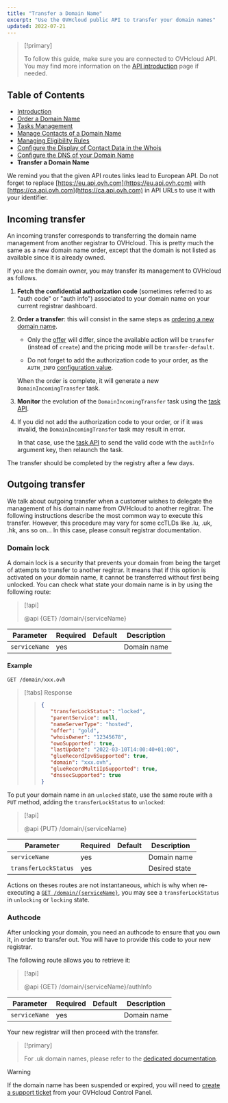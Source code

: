 ```yaml
---
title: "Transfer a Domain Name"
excerpt: "Use the OVHcloud public API to transfer your domain names"
updated: 2022-07-21
---
```


<!-- Reminder to put at the beginning of each page -->

> [!primary]
>
> To follow this guide, make sure you are connected to OVHcloud API. You may find more information on the [API introduction](/pages/web_cloud/domains/api_domain_intro) page if needed.

<!-- Begin TOC -->

## Table of Contents

- [Introduction](/pages/web_cloud/domains/api_domain_intro)
- [Order a Domain Name](/pages/web_cloud/domains/api_domain_order)
- [Tasks Management](/pages/web_cloud/domains/api_domain_tasks)
- [Manage Contacts of a Domain Name](/pages/web_cloud/domains/api_domain_contacts)
- [Managing Eligibility Rules](/pages/web_cloud/domains/api_domain_rules)
- [Configure the Display of Contact Data in the Whois](/pages/web_cloud/domains/api_domain_whois)
- [Configure the DNS of your Domain Name](/pages/web_cloud/domains/api_domain_dns)
- **Transfer a Domain Name**
<!-- End TOC -->

<!-- Reminder to put at the beginning of each CA/US/AU/ASIA/SG page (API CA) -->

We remind you that the given API routes links lead to European API.
Do not forget to replace [https://eu.api.ovh.com](https://eu.api.ovh.com) with [https://ca.api.ovh.com](https://ca.api.ovh.com) in API URLs to use it with your identifier.

## Incoming transfer

An incoming transfer corresponds to transferring the domain name management from another registrar to OVHcloud.
This is pretty much the same as a new domain name order, except that the domain is not listed as available since it is already owned.

If you are the domain owner, you may transfer its management to OVHcloud as follows.

1. **Fetch the confidential authorization code** (sometimes referred to as "auth code" or "auth info") associated to your domain name on your current registrar dashboard.

2. **Order a transfer**: this will consist in the same steps as [ordering a new domain name](/pages/web_cloud/domains/api_domain_order).

    - Only the [offer](/pages/web_cloud/domains/api_domain_order#fetch-available-offers) will differ, since the available action will be `transfer` (instead of `create`) and the pricing mode will be `transfer-default`.

    - Do not forget to add the authorization code to your order, as the `AUTH_INFO` [configuration value](/pages/web_cloud/domains/api_domain_order#add-configuration).

    When the order is complete, it will generate a new `DomainIncomingTransfer` task.

3. **Monitor** the evolution of the `DomainIncomingTransfer` task using the [task API](/pages/web_cloud/domains/api_domain_tasks#view-pending-tasks).

4. If you did not add the authorization code to your order, or if it was invalid, the `DomainIncomingTransfer` task may result in error.

    In that case, use the [task API](/pages/web_cloud/domains/api_domain_tasks#fix-and-relaunch-a-task-in-error) to send the valid code with the `authInfo` argument key, then relaunch the task.

The transfer should be completed by the registry after a few days.

## Outgoing transfer

We talk about outgoing transfer when a customer wishes to delegate the management of his domain name from OVHcloud to another regitrar. The following instructions describe the most common way to execute this transfer. However, this procedure may vary for some ccTLDs like .lu, .uk, .hk, ans so on...
In this case, please consult registrar documentation.

### Domain lock

A domain lock is a security that prevents your domain from being the target of attempts to transfer to another regitrar.
It means that if this option is activated on your domain name, it cannot be transferred without first being unlocked.
You can check what state your domain name is in by using the following route:

> [!api]
>
> @api {GET} /domain/{serviceName}

| Parameter     | Required | Default | Description |
| ------------- | -------- | ------- | ----------- |
| `serviceName` | yes      |         | Domain name |

#### Example

```text
GET /domain/xxx.ovh
```

<!-- prettier-ignore -->
> [!tabs]
> Response
>> ```json
>> {
>>    "transferLockStatus": "locked",
>>    "parentService": null,
>>    "nameServerType": "hosted",
>>    "offer": "gold",
>>    "whoisOwner": "12345678",
>>    "owoSupported": true,
>>    "lastUpdate": "2022-03-10T14:00:40+01:00",
>>    "glueRecordIpv6Supported": true,
>>    "domain": "xxx.ovh",
>>    "glueRecordMultiIpSupported": true,
>>    "dnssecSupported": true
>>}
>> ```

To put your domain name in an `unlocked` state, use the same route with a `PUT` method, adding the `transferLockStatus` to `unlocked`:

> [!api]
>
> @api {PUT} /domain/{serviceName}

| Parameter            | Required | Default | Description   |
| -------------------- | -------- | ------- | ------------- |
| `serviceName`        | yes      |         | Domain name   |
| `transferLockStatus` | yes      |         | Desired state |

Actions on theses routes are not instantaneous, which is why when re-executing a [`GET /domain/{serviceName}`](https://api.ovh.com/console/#/domain/%7BserviceName%7D~GET), you may see a `transferLockStatus` in `unlocking` or `locking` state.

### Authcode

After unlocking your domain, you need an authcode to ensure that you own it, in order to transfer out. You will have to provide this code to your new registrar.

The following route allows you to retrieve it:

> [!api]
>
> @api {GET} /domain/{serviceName}/authInfo

| Parameter     | Required | Default | Description |
| ------------- | -------- | ------- | ----------- |
| `serviceName` | yes      |         | Domain name |

Your new registrar will then proceed with the transfer.

> [!primary]
>
> For .uk domain names, please refer to the [dedicated documentation](/pages/web_cloud/domains/transfer_incoming_couk).

> [!warning]
>
> If the domain name has been suspended or expired, you will need to [create a support ticket](https://ca.ovh.com/manager/dedicated/#/support/tickets/new) from your OVHcloud Control Panel.
